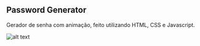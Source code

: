 ## Password Generator
Gerador de senha com animação, feito utilizando HTML, CSS e Javascript.

![alt text](https://gifyu.com/image/SH6iY "Logo Title Text 1")